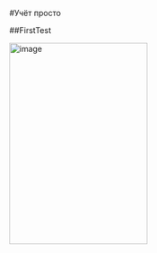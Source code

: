 #Учёт просто

##FirstTest




<img width="246" height="359" alt="image" src="https://github.com/user-attachments/assets/b6b68133-7cd3-46e2-9d9b-6c9d61954cee" />
